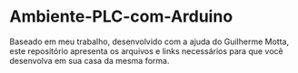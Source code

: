 # Ambiente-PLC-com-Arduino
Baseado em meu trabalho, desenvolvido com a ajuda do Guilherme Motta, este repositório apresenta os arquivos e links necessários para que você desenvolva em sua casa da mesma forma.
